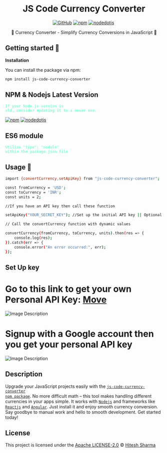 <div align="center">
<h1>JS Code Currency Converter</h1>

<a href='https://github.com/hiteshcreator/js-currency-converter/' target="_blank"><img alt='GitHub' src='https://img.shields.io/badge/github-100000?style=flat&logo=GitHub&logoColor=white&labelColor=black&color=black'/></a>
<a href='https://www.npmjs.com/package/js-code-currency-converter/' target="_blank"><img alt='npm' src='https://img.shields.io/badge/package-js_code currency converter-100000?style=flat&logo=npm&logoColor=white&labelColor=FF0000&color=black'/></a>
<a href='https://nodejs.org/en' target="_blank"><img alt='nodedotjs' src='https://img.shields.io/badge/npm-v18.19.1 | v20.11.1-100000?style=flat&logo=nodedotjs&logoColor=white&labelColor=339933&color=1082c3'/></a>
<a href='https://github.com/hiteshcreator/js-currency-converter/blob/master/LICENSE' target="_blank"><img alt='' src='https://img.shields.io/badge/license-_Apache2.0-100000?style=flat&logo=&logoColor=white&labelColor=6C6B6B&color=2CF46E'/></a>

<p>💱 Currency Converter - Simplify Currency Conversions in JavaScript 💱</p>

</div>

## Getting started 🚀

**Installation**

You can install the package via npm:

```bash
npm install js-code-currency-converter
```

## NPM & Nodejs Latest Version

<code style="color : aquamarine">**If your Node.js version is old, consider updating it to a newer one.**</code>

<a href='https://www.npmjs.com/package/npm' target="_blank"><img alt='npm' src='https://img.shields.io/badge/10.5.0-100000?style=flat&logo=npm&logoColor=white&labelColor=FF0000&color=FF0202'/></a>
<a href='https://nodejs.org/en' target="_blank"><img alt='nodedotjs' src='https://img.shields.io/badge/Node.js-v20.11.1-100000?style=flat&logo=nodedotjs&logoColor=white&labelColor=339933&color=1082c3'/></a>

## ES6 module

<code style="color : aquamarine">**Utilize "type": "module" within the package.json file**</code>

## Usage 💯

```bash
import {convertCurrency,setApiKey} from "js-code-currency-converter";

const fromCurrency = 'USD';
const toCurrency = 'INR';
const units = 2;

//If you have an API key then call these function

setApiKey("YOUR_SECRET_KEY"); //Set up the initial API key || Optional

// Call the convertCurrency function with dynamic values

convertCurrency(fromCurrency, toCurrency, units).then(res => {
	console.log(res);
}).catch(err => {
	console.error("An error occurred:", err);
});
```

## Set Up key

# Go to this link to get your own Personal API Key: [Move](https://app.freecurrencyapi.com/)

![Image Description](https://drive.google.com/uc?export=view&id=1GKzSObHlPqk7iFfbtO6KLpXoKhPDmNDV)

# Signup with a Google account then you get your personal API key

![Image Description](https://drive.google.com/uc?export=view&id=1GNuWPwkedbrw4TKwygBeHtaBD-oZR5qu)

## Description

Upgrade your JavaScript projects easily with the <code style="color : aquamarine">[js-code-currency-converter npm package](https://github.com/hiteshcreator/js-currency-converter/)</code>. No more difficult math – this tool makes handling different currencies in your apps simple. It works with <code style="color : red">[Nodejs](https://nodejs.org/en/)</code> and frameworks like <code style="color : cyan">[Reactjs](https://react.dev/)</code> and <code style="color : red">[Angular](https://angular.io/)</code></a>. Just install it and enjoy smooth currency conversion. Say goodbye to manual work and hello to smooth development. Get started today!

## License

This project is licensed under the [Apache LICENSE-2.0](https://github.com/hiteshcreator/js-currency-converter/blob/master/LICENSE) © [Hitesh Sharma](https://github.com/hiteshcreator)
